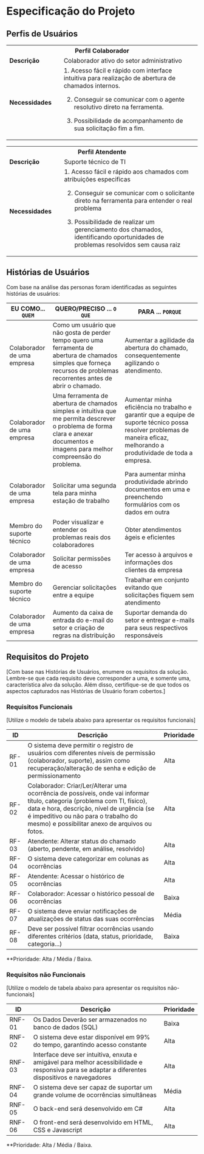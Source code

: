 # Especificação do Projeto

## Perfis de Usuários



<table>
<tbody>
<tr align=center>
<th colspan="2">Perfil Colaborador </th>
</tr>
<tr>
<td width="150px"><b>Descrição</b></td>
<td width="600px">Colaborador ativo do setor administrativo</td>
</tr>
<tr>
<td><b>Necessidades</b></td>
<td>
1. Acesso fácil e rápido com interface intuitiva para realização de abertura de chamados internos.

2. Conseguir se comunicar com o agente resolutivo direto na ferramenta.

3. Possibilidade de acompanhamento de sua solicitação fim a fim.
</td>
</tr>
</tbody>
</table>

<table>
<tbody>
  <tr aling=center>
    <th colspan="2">Perfil Atendente </th>
  </tr>
  <tr>
    <td width="150px"><b>Descrição</b></td>
    <td width="600px">Suporte técnico de TI</td>
  </tr>
  <tr>
  <td><b>Necessidades<b></td>
  <td>
1. Acesso fácil e rápido aos chamados com atribuições especificas
    
2. Conseguir se comunicar com o solicitante direto na ferramenta para entender o real problema

3. Possibilidade de realizar um gerenciamento dos chamados, identificando oportunidades de problemas resolvidos sem causa raiz
</td>
  </tr>
  </tr>
</tbody>  
</table>


## Histórias de Usuários

Com base na análise das personas foram identificadas as seguintes histórias de usuários:

|EU COMO... `QUEM`   | QUERO/PRECISO ... `O QUE` |PARA ... `PORQUE`                 |
|--------------------|---------------------------|----------------------------------|
| Colaborador de uma empresa | Como um usuário que não gosta de perder tempo quero uma ferramenta de abertura de chamados simples que forneça recursos de problemas recorrentes antes de abrir o chamado. | Aumentar a agilidade da abertura do chamado, consequentemente agilizando o atendimento. |
| Colaborador de uma empresa | Uma ferramenta de abertura de chamados simples e intuitiva que me permita descrever o problema de forma clara e anexar documentos e imagens para melhor compreensão do problema. | Aumentar minha eficiência no trabalho e garantir que a equipe de suporte técnico possa resolver problemas de maneira eficaz, melhorando a produtividade de toda a empresa. |
| Colaborador de uma empresa | Solicitar uma segunda tela para minha estação de trabalho | Para aumentar minha produtividade abrindo documentos em uma e preenchendo formulários com os dados em outra |
| Membro do suporte técnico | Poder visualizar e entender os problemas reais dos colaboradores | Obter atendimentos ágeis e eficientes |
| Colaborador de uma empresa | Solicitar permissões de acesso | Ter acesso à arquivos e informações dos clientes da empresa |
| Membro do suporte técnico | Gerenciar solicitações entre a equipe | Trabalhar em conjunto evitando que solicitações fiquem sem atendimento |
| Colaborador de uma empresa | Aumento da caixa de entrada do e-mail do setor e criação de regras na distribuição | Suportar demanda do setor e entregar e-mails para seus respectivos responsáveis |

## Requisitos do Projeto

[Com base nas Histórias de Usuários, enumere os requisitos da solução. Lembre-se que cada requisito deve corresponder a uma, e somente uma, característica alvo da solução. Além disso, certifique-se de que todos os aspectos capturados nas Histórias de Usuário foram cobertos.]

### Requisitos Funcionais

[Utilize o modelo de tabela abaixo para apresentar os requisitos funcionais]

|ID    | Descrição                | Prioridade |
|-------|---------------------------------|----|
| RF-01 | O sistema deve permitir o registro de usuários com diferentes níveis de permissão (colaborador, suporte), assim como recuperação/alteração de senha e edição de permissionamento | Alta | 
| RF-02 | Colaborador: Criar/Ler/Alterar uma ocorrência de possíveis, onde vai informar título, categoria (problema com TI, físico), data e hora, descrição, nível de urgência (se é impeditivo ou não para o trabalho do mesmo) e possibilitar anexo de arquivos ou fotos. | Alta |
| RF-03 | Atendente: Alterar status do chamado (aberto, pendente, em análise, resolvido) | Alta |
| RF-04 | O sistema deve categorizar em colunas as ocorrências | Alta |
| RF-05 | Atendente: Acessar o histórico de ocorrências | Alta |
| RF-06 | Colaborador: Acessar o histórico pessoal de ocorrências | Baixa |
| RF-07 | O sistema deve enviar notificações de atualizações de status das suas ocorrências | Média |
| RF-08 | Deve ser possível filtrar ocorrências usando diferentes critérios (data, status, prioridade, categoria...) | Baixa |

**Prioridade: Alta / Média / Baixa. 

### Requisitos não Funcionais

[Utilize o modelo de tabela abaixo para apresentar os requisitos não-funcionais]

|ID      | Descrição               |Prioridade |
|--------|-------------------------|----|
| RNF-01 | Os Dados Deverão ser armazenados no banco de dados (SQL) | Baixa | 
| RNF-02 | O sistema deve estar disponível em 99% do tempo, garantindo acesso constante | Alta | 
| RNF-03 | Interface deve ser intuitiva, enxuta e amigável para melhor acessibilidade e responsiva para se adaptar a diferentes dispositivos e navegadores | Alta |
| RNF-04 | O sistema deve ser capaz de suportar um grande volume de ocorrências simultâneas | Média |
| RNF-05 | O back-end será desenvolvido em C# | Alta |
| RNF-06 | O front-end será desenvolvido em HTML, CSS e Javascript | Alta |

**Prioridade: Alta / Média / Baixa. 

